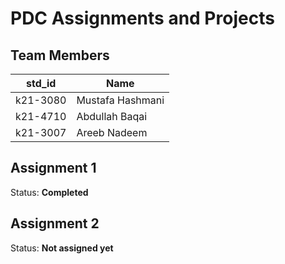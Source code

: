 # PDC Assignments and Projects

## Team Members

| std_id   | Name             |
| -------- | ---------------- |
| k21-3080 | Mustafa Hashmani |
| k21-4710 | Abdullah Baqai   |
| k21-3007 | Areeb Nadeem     |

## Assignment 1

Status: **Completed**

## Assignment 2

Status: **Not assigned yet**
